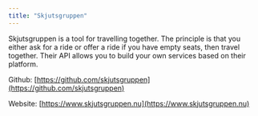 ```yaml
---
title: "Skjutsgruppen"
---
```


Skjutsgruppen is a tool for travelling together. The principle is that you either ask for a ride or offer a ride if you
have empty seats, then travel together. Their API allows you to build your own services based on their platform.

Github: [https://github.com/skjutsgruppen](https://github.com/skjutsgruppen)

Website: [https://www.skjutsgruppen.nu](https://www.skjutsgruppen.nu)